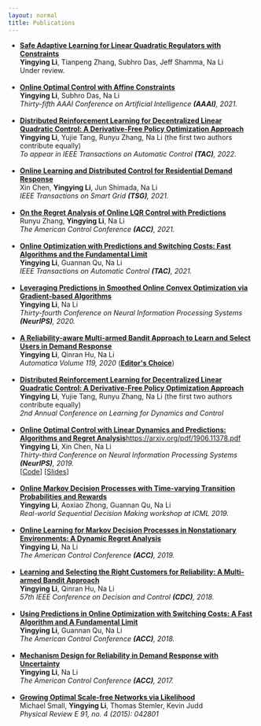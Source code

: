 ```yaml
---
layout: normal
title: Publications
---
```


- [**Safe Adaptive Learning for Linear Quadratic Regulators with Constraints**](/files/Safe_Adaptive_Learning_for_Linear_Quadratic_Regulators_with_Constraints.pdf)
  <br>
  **Yingying Li**, Tianpeng Zhang, Subhro Das, Jeff Shamma, Na Li
  <br>
  Under review.
  <br>
  <br>
- [**Online Optimal Control with Affine Constraints**]((https://arxiv.org/pdf/2010.04891.pdf)])
  <br>
  **Yingying Li**, Subhro Das, Na Li
  <br>
  *Thirty-fifth AAAI Conference on Artificial Intelligence **(AAAI)**, 2021.*
  <br>
  <br>
- [**Distributed Reinforcement Learning for Decentralized Linear Quadratic Control: A Derivative-Free Policy Optimization Approach**](https://arxiv.org/pdf/1912.09135.pdf)
  <br>
  **Yingying Li**, Yujie Tang, Runyu Zhang, Na Li (the first two authors contribute equally)
  <br>
  *To appear in IEEE Transactions on Automatic Control **(TAC)**, 2022.* 
  <br>
  <br>  
- [**Online Learning and Distributed Control for Residential Demand Response**](./files/tsg_Online_Learning_and_Distributed_Control_for_Residential_Demand_Response.pdf)
  <br>
  Xin Chen, **Yingying Li**, Jun Shimada, Na Li
  <br>
  *IEEE Transactions on Smart Grid **(TSG)**, 2021.* 
  <br>
  <br>
- [**On the Regret Analysis of Online LQR Control with Predictions**](https://arxiv.org/pdf/2102.01309.pdf)
  <br>
  Runyu Zhang, **Yingying Li**,  Na Li
  <br>
  *The American Control Conference **(ACC)**, 2021.*
  <br>
  <br>
- [**Online Optimization with Predictions and Switching Costs: Fast Algorithms and the Fundamental Limit**](https://arxiv.org/pdf/1801.07780.pdf)
  <br>
  **Yingying Li**, Guannan Qu, Na Li
  <br>
  *IEEE Transactions on Automatic Control **(TAC)**, 2021.* 
  <br>
  <br>
- [**Leveraging Predictions in Smoothed Online Convex Optimization via Gradient-based Algorithms**](https://papers.nips.cc/paper/2020/file/a6e4f250fb5c56aaf215a236c64e5b0a-Paper.pdf)
  <br>
  **Yingying Li**, Na Li
  <br>
  *Thirty-fourth Conference on Neural Information Processing Systems **(NeurIPS)**, 2020.*
  <br>
  <br>
- [**A Reliability-aware Multi-armed Bandit Approach to Learn and Select Users in Demand Response**](https://arxiv.org/pdf/2003.09505.pdf)
  <br>
  **Yingying Li**, Qinran Hu, Na Li
  <br>
  *Automatica Volume 119, 2020* ([**Editor's Choice**](https://www.journals.elsevier.com/automatica/editors-choice/september-2020-automatica))
  <br>
  <br>  
- [**Distributed Reinforcement Learning for Decentralized Linear Quadratic Control: A Derivative-Free Policy Optimization Approach**](https://arxiv.org/abs/1912.09135)
  <br>
  **Yingying Li**, Yujie Tang, Runyu Zhang, Na Li (the first two authors contribute equally)
  <br>
  *2nd Annual Conference on Learning for Dynamics and Control*
  <br>
  <br> 
- [**Online Optimal Control with Linear Dynamics and Predictions: Algorithms and Regret Analysis**]()https://arxiv.org/pdf/1906.11378.pdf
  <br>
  **Yingying Li**, Xin Chen, Na Li
  <br>
  *Thirty-third Conference on Neural Information Processing Systems **(NeurIPS)**, 2019.*
  <br>
  [[Code](https://github.com/li-yingying/RHGC)] [[Slides](https://drive.google.com/file/d/1j_EKJ2v_niRUGLde77idF-8kyaIgGdAA/view)]
  <br>
  <br>
- [**Online Markov Decision Processes with Time-varying Transition Probabilities and Rewards**](https://realworld-sdm.github.io/paper/25.pdf)
  <br>
  **Yingying Li**, Aoxiao Zhong, Guannan Qu, Na Li
  <br>
  *Real-world Sequential Decision Making workshop at ICML 2019.* 
  <br>
  <br>
- [**Online Learning for Markov Decision Processes in Nonstationary Environments: A Dynamic Regret Analysis**](https://nali.seas.harvard.edu/files/nali/files/2019acc_onlinemdp.pdf)
  <br>
  **Yingying Li**, Na Li
  <br>
  *The American Control Conference **(ACC)**, 2019.* 
  <br>
  <br>
- [**Learning and Selecting the Right Customers for Reliability: A Multi-armed Bandit Approach**](https://scholar.harvard.edu/files/yingyingli/files/2018-2.pdf)
  <br>
  **Yingying Li**, Qinran Hu, Na Li
  <br>
  *57th IEEE Conference on Decision and Control **(CDC)**, 2018.* 
  <br>
  <br>
- [**Using Predictions in Online Optimization with Switching Costs: A Fast Algorithm and A Fundamental Limit**](https://scholar.harvard.edu/files/yingyingli/files/2018-1.pdf)
  <br>
  **Yingying Li**, Guannan Qu, Na Li
  <br>
  *The American Control Conference **(ACC)**, 2018.* 
  <br>
  <br>
- [**Mechanism Design for Reliability in Demand Response with Uncertainty**](https://scholar.harvard.edu/files/yingyingli/files/2017-1.pdf)
  <br>
  **Yingying Li**, Na Li
  <br>
  *The American Control Conference **(ACC)**, 2017.* 
  <br>
  <br>
- [**Growing Optimal Scale-free Networks via Likelihood**](https://scholar.harvard.edu/files/yingyingli/files/2014-1.pdf)
  <br>
  Michael Small, **Yingying Li**, Thomas Stemler, Kevin Judd
  <br>
  *Physical Review E 91, no. 4 (2015): 042801* 
  